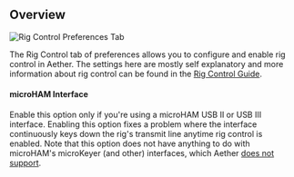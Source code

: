## Overview

![Rig Control Preferences Tab](../images/RigControlPreferences.png)

The Rig Control tab of preferences allows you to configure and enable rig control in Aether. The settings here are mostly self explanatory and more information about rig control can be found in the [Rig Control Guide](../rigcontrol/rigcontrol.md).

#### microHAM Interface

Enable this option only if you're using a microHAM USB II or USB III interface. Enabling this option fixes a problem where the interface continuously keys down the rig's transmit line anytime rig control is enabled. Note that this option does not have anything to do with microHAM's microKeyer (and other) interfaces, which Aether [does not support](../rigcontrol/riginterfaces.md/#note-about-fancy-interfaces).
